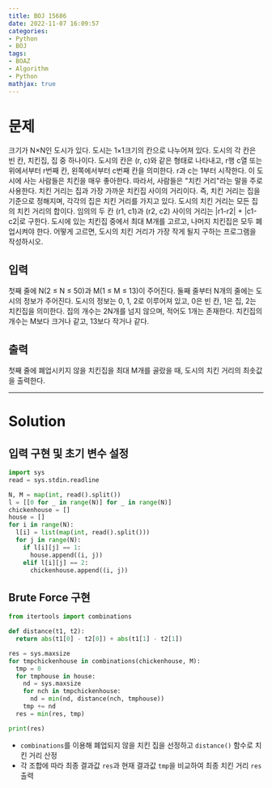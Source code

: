 ```yaml
---
title: BOJ 15686
date: 2022-11-07 16:09:57
categories:
- Python
- BOJ
tags:
- BOAZ
- Algorithm
- Python
mathjax: true
---
```

# 문제

크기가 N×N인 도시가 있다. 도시는 1×1크기의 칸으로 나누어져 있다. 도시의 각 칸은 빈 칸, 치킨집, 집 중 하나이다. 도시의 칸은 (r, c)와 같은 형태로 나타내고, r행 c열 또는 위에서부터 r번째 칸, 왼쪽에서부터 c번째 칸을 의미한다. r과 c는 1부터 시작한다.
이 도시에 사는 사람들은 치킨을 매우 좋아한다. 따라서, 사람들은 "치킨 거리"라는 말을 주로 사용한다. 치킨 거리는 집과 가장 가까운 치킨집 사이의 거리이다. 즉, 치킨 거리는 집을 기준으로 정해지며, 각각의 집은 치킨 거리를 가지고 있다. 도시의 치킨 거리는 모든 집의 치킨 거리의 합이다.
임의의 두 칸 (r1, c1)과 (r2, c2) 사이의 거리는 |r1-r2| + |c1-c2|로 구한다.
도시에 있는 치킨집 중에서 최대 M개를 고르고, 나머지 치킨집은 모두 폐업시켜야 한다. 어떻게 고르면, 도시의 치킨 거리가 가장 작게 될지 구하는 프로그램을 작성하시오.

## 입력

첫째 줄에 N(2 ≤ N ≤ 50)과 M(1 ≤ M ≤ 13)이 주어진다.
둘째 줄부터 N개의 줄에는 도시의 정보가 주어진다.
도시의 정보는 0, 1, 2로 이루어져 있고, 0은 빈 칸, 1은 집, 2는 치킨집을 의미한다. 집의 개수는 2N개를 넘지 않으며, 적어도 1개는 존재한다. 치킨집의 개수는 M보다 크거나 같고, 13보다 작거나 같다.

## 출력

첫째 줄에 폐업시키지 않을 치킨집을 최대 M개를 골랐을 때, 도시의 치킨 거리의 최솟값을 출력한다.

<!-- More -->

***

# Solution

## 입력 구현 및 초기 변수 설정

~~~python
import sys
read = sys.stdin.readline

N, M = map(int, read().split())
l = [[0 for _ in range(N)] for _ in range(N)]
chickenhouse = []
house = []
for i in range(N):
  l[i] = list(map(int, read().split()))
  for j in range(N):
    if l[i][j] == 1:
      house.append((i, j))
    elif l[i][j] == 2:
      chickenhouse.append((i, j))
~~~

## Brute Force 구현

~~~python
from itertools import combinations

def distance(t1, t2):
  return abs(t1[0] - t2[0]) + abs(t1[1] - t2[1])

res = sys.maxsize
for tmpchickenhouse in combinations(chickenhouse, M):
  tmp = 0
  for tmphouse in house:
    nd = sys.maxsize
    for nch in tmpchickenhouse:
      nd = min(nd, distance(nch, tmphouse))
    tmp += nd
  res = min(res, tmp)

print(res)
~~~

+ `combinations`를 이용해 폐업되지 않을 치킨 집을 선정하고 `distance()` 함수로 치킨 거리 산정
+ 각 조합에 따라 최종 결과값 `res`과 현재 결과값 `tmp`을 비교하여 최종 치킨 거리 `res` 출력